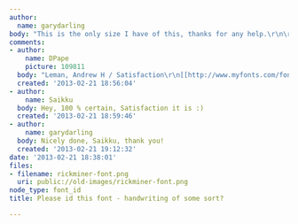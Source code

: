 ```yaml
---
author:
  name: garydarling
body: "This is the only size I have of this, thanks for any help.\r\n\r\n[img:sites/default/files/old-images/rickminer-font_3839.png]"
comments:
- author:
    name: DPape
    picture: 109811
  body: "Leman, Andrew H / Satisfaction\r\n[[http://www.myfonts.com/fonts/ephemera/satisfaction-pro/]][img:sites/default/files/old-images/rick1_5695.jpg]"
  created: '2013-02-21 18:56:04'
- author:
    name: Saikku
  body: Hey, 100 % certain, Satisfaction it is :)
  created: '2013-02-21 18:59:46'
- author:
    name: garydarling
  body: Nicely done, Saikku, thank you!
  created: '2013-02-21 19:12:32'
date: '2013-02-21 18:38:01'
files:
- filename: rickminer-font.png
  uri: public://old-images/rickminer-font.png
node_type: font_id
title: Please id this font - handwriting of some sort?

---
```

